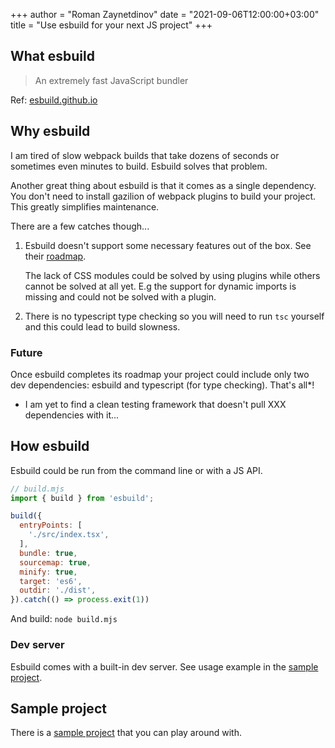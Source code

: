 +++
author = "Roman Zaynetdinov"
date = "2021-09-06T12:00:00+03:00"
title = "Use esbuild for your next JS project"
+++

## What esbuild

> An extremely fast JavaScript bundler

Ref: [esbuild.github.io](https://esbuild.github.io/)


## Why esbuild

I am tired of slow webpack builds that take dozens of seconds or sometimes even minutes to build. Esbuild solves that problem.

Another great thing about esbuild is that it comes as a single dependency. You don't need to install gazilion of webpack plugins to build your project. This greatly simplifies maintenance.

There are a few catches though...

1. Esbuild doesn't support some necessary features out of the box. See their [roadmap](https://esbuild.github.io/faq/#upcoming-roadmap).

   The lack of CSS modules could be solved by using plugins while others cannot be solved at all yet. E.g the support for dynamic imports is missing and could not be solved with a plugin.

1. There is no typescript type checking so you will need to run `tsc` yourself and this could lead to build slowness.

### Future

Once esbuild completes its roadmap your project could include only two dev dependencies: esbuild and typescript (for type checking). That's all*!

* I am yet to find a clean testing framework that doesn't pull XXX dependencies with it...


## How esbuild

Esbuild could be run from the command line or with a JS API.

```javascript
// build.mjs
import { build } from 'esbuild';

build({
  entryPoints: [
    './src/index.tsx',
  ],
  bundle: true,
  sourcemap: true,
  minify: true,
  target: 'es6',
  outdir: './dist',
}).catch(() => process.exit(1))
```

And build: `node build.mjs`

### Dev server

Esbuild comes with a built-in dev server. See usage example in the [sample project](https://github.com/zaynetro/esbuild-starter/blob/main/serve.mjs).


## Sample project

There is a [sample project](https://github.com/zaynetro/esbuild-starter) that you can play around with.
